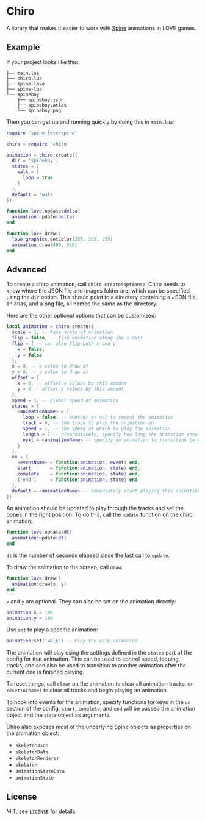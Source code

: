 Chiro
===

A library that makes it easier to work with [Spine](http://esotericsoftware.com/) animations in LÖVE
games.

Example
---

If your project looks like this:

```
├── main.lua
├── chiro.lua
├── spine-love
├── spine-lua
└── spineboy
    ├── spineboy.json
    ├── spineboy.atlas
    └── spineboy.png

```

Then you can get up and running quickly by doing this in `main.lua`:

```lua
require 'spine-love/spine'

chiro = require 'chiro'

animation = chiro.create({
  dir = 'spineboy',
  states = {
    walk = {
      loop = true
    }
  },
  default = 'walk'
})

function love.update(delta)
  animation:update(delta)
end

function love.draw()
  love.graphics.setColor(255, 255, 255)
  animation:draw(400, 550)
end
```

Advanced
---

To create a chiro animation, call `chiro.create(options)`.  Chiro needs to know where the JSON
file and images folder are, which can be specified using the `dir` option.  This should point to
a directory containing a JSON file, an atlas, and a png file, all named the same as the directory.

Here are the other optional options that can be customized:

```lua
local animation = chiro.create({
  scale = 1, -- base scale of animation
  flip = false, -- flip animation along the x axis
  flip = { -- can also flip both x and y
    x = false,
    y = false
  },
  x = 0, -- x value to draw at
  y = 0, -- y value to draw at
  offset = {
    x = 0, -- offset x values by this amount
    y = 0 -- offset y values by this amount
  },
  speed = 1, -- global speed of animation
  states = {
    <animationName> = {
      loop = false, -- whether or not to repeat the animation
      track = 0, -- the track to play the animation on
      speed = 1, -- the speed at which to play the animation
      length = 1 -- alternatively, specify how long the animation should take to complete
      next = <animationName> -- specify an animation to transition to on completion
    }
  },
  on = {
    <eventName> = function(animation, event) end,
    start       = function(animation, state) end,
    complete    = function(animation, state) end,
    ['end']     = function(animation, state) end
  },
  default = <animationName> -- immediately start playing this animation
})
```

An animation should be updated to play through the tracks and set the bones in the right position.
To do this, call the `update` function on the chiro animation:

```lua
function love.update(dt)
  animation:update(dt)
end
```

`dt` is the number of seconds elapsed since the last call to `update`.

To draw the animation to the screen, call `draw`:

```lua
function love.draw()
  animation:draw(x, y)
end
```

`x` and `y` are optional.  They can also be set on the animation directly:

```lua
animation.x = 100
animation.y = 100
```

Use `set` to play a specific animation:

```lua
animation:set('walk') -- Play the walk animation
```

The animation will play using the settings defined in the `states` part of the config for that
animation.  This can be used to control speed, looping, tracks, and can also be used to transition
to another animation after the current one is finished playing.

To reset things, call `clear` on the animation to clear all animation tracks, or `resetTo(name)`
to clear all tracks and begin playing an animation.

To hook into events for the animation, specify functions for keys in the `on` section of the config.
`start`, `complete`, and `end` will be passed the animation object and the state object as
arguments.

Chiro also exposes most of the underlying Spine objects as properties on the animation object:

- `skeletonJson`
- `skeletonData`
- `skeletonRenderer`
- `skeleton`
- `animationStateData`
- `animationState`

License
---

MIT, see [`LICENSE`](LICENSE) for details.

